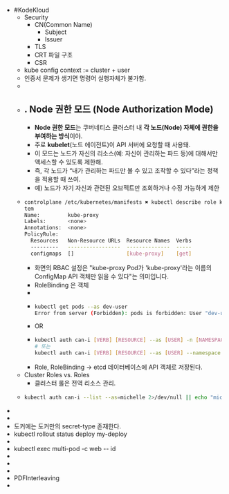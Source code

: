 - #KodeKloud
	- Security
		- CN(Common Name)
			- Subject
			- Issuer
		- TLS
		- CRT 파일 구조
		- CSR
	- kube config context  := cluster + user
	- 인증서 문제가 생기면 명령어 실행자체가 불가함.
	-
	- ## **. Node 권한 모드 (Node Authorization Mode)**
		- **Node 권한 모드**는 쿠버네티스 클러스터 내 **각 노드(Node) 자체에 권한을 부여하는 방식**이야.
		- 주로 **kubelet**(노드 에이전트)이 API 서버에 요청할 때 사용돼.
		- 이 모드는 노드가 자신의 리소스(예: 자신이 관리하는 파드 등)에 대해서만 액세스할 수 있도록 제한해.
		- 즉, 각 노드가 “내가 관리하는 파드만 볼 수 있고 조작할 수 있다”라는 정책을 적용할 때 쓰여.
		- 예) 노드가 자기 자신과 관련된 오브젝트만 조회하거나 수정 가능하게 제한
	- ```bash
	  controlplane /etc/kubernetes/manifests ✖ kubectl describe role kube-proxy -n kube-sys
	  tem
	  Name:         kube-proxy
	  Labels:       <none>
	  Annotations:  <none>
	  PolicyRule:
	    Resources   Non-Resource URLs  Resource Names  Verbs
	    ---------   -----------------  --------------  -----
	    configmaps  []                 [kube-proxy]    [get]
	  
	  ```
		- 화면의 RBAC 설정은 "kube-proxy Pod가 'kube-proxy'라는 이름의 ConfigMap API 객체만 읽을 수 있다"는 의미입니다.
		- RoleBinding 은 객체
		-
		- ```bash
		  kubectl get pods --as dev-user
		  Error from server (Forbidden): pods is forbidden: User "dev-user" cannot list resource "pods" in API group "" in the namespace "default"
		  ```
		- OR
		- ```bash
		  kubectl auth can-i [VERB] [RESOURCE] --as [USER] -n [NAMESPACE]
		  # 또는
		  kubectl auth can-i [VERB] [RESOURCE] --as [USER] --namespace [NAMESPACE]
		  ```
		- Role, RoleBinding → etcd 데이터베이스에 API 객체로 저장된다.
	- Cluster Roles vs. Roles
		- 클러스터 롤은 전역 리소스 관리.
	- ```bash
	  kubectl auth can-i --list --as=michelle 2>/dev/null || echo "michelle user doesn't exist yet"
	  ```
-
-
- 도커에는 도커만의 secret-type 존재한다.
- kubectl rollout status deploy my-deploy
-
- kubectl exec multi-pod -c web  -- id
-
-
-
- PDFInterleaving
-